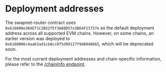 # Deployment addresses

The swapnet-router contract uses `0x616000e384Ef1C2B52f5f3A88D57a3B64F23757e` as the default deployment address across all supported EVM chains. However, on some chains, an earlier version was deployed to `0x6160006c4aa63ad1cb8cc075d99127f9d8948bb5`, which will be deprecated soon.

For the most current deployment addresses and chain-specific information, please refer to the [/chainInfo endpoint](../../aggregator-api/chaininfo.md).

